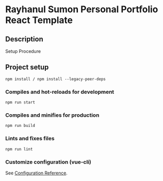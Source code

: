 # Rayhanul Sumon Personal Portfolio React Template

## Description

Setup Procedure 

## Project setup

```
npm install / npm install --legacy-peer-deps
```

### Compiles and hot-reloads for development

```
npm run start 
```

### Compiles and minifies for production

``` 
npm run build  
```

### Lints and fixes files

```
npm run lint
```

### Customize configuration (vue-cli)

See [Configuration Reference](https://cli.vuejs.org/config/).
